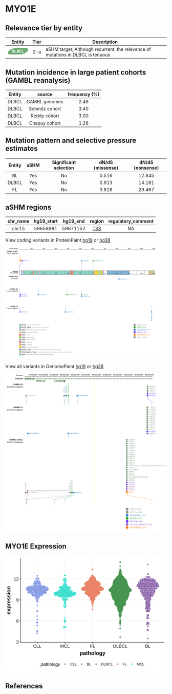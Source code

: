 # MYO1E

## Relevance tier by entity

|Entity|Tier|Description                              |
|:------:|:----:|-----------------------------------------|
|![DLBCL](images/icons/DLBCL_tier2.png) |2-a | aSHM target; Although recurrent, the relevance of mutations in DLBCL is tenuous |

## Mutation incidence in large patient cohorts (GAMBL reanalysis)

|Entity|source               |frequency (%)|
|:------:|:---------------------:|:-------------:|
|DLBCL |GAMBL genomes        |2.49         |
|DLBCL |Schmitz cohort       |3.40         |
|DLBCL |Reddy cohort         |3.00         |
|DLBCL |Chapuy cohort        |1.28         |

## Mutation pattern and selective pressure estimates

|Entity|aSHM|Significant selection|dN/dS (missense)|dN/dS (nonsense)|
|:------:|:----:|:---------------------:|:----------------:|:----------------:|
|BL    |Yes |No                   |0.516           |12.845          |
|DLBCL |Yes |No                   |0.913           |14.181          |
|FL    |Yes |No                   |3.818           |29.467          |

## aSHM regions

|chr_name|hg19_start|hg19_end|region                                                                                    |regulatory_comment|
|:--------:|:----------:|:--------:|:------------------------------------------------------------------------------------------:|:------------------:|
|chr15   |59658991  |59671152|[TSS](https://genome.ucsc.edu/s/rdmorin/GAMBL%20hg19?position=chr15%3A59658991%2D59671152)|NA                |


View coding variants in ProteinPaint [hg19](https://morinlab.github.io/LLMPP/GAMBL/MYO1E_protein.html)  or [hg38](https://morinlab.github.io/LLMPP/GAMBL/MYO1E_protein_hg38.html)

![image](images/proteinpaint/MYO1E_NM_004998.svg)

View all variants in GenomePaint [hg19](https://morinlab.github.io/LLMPP/GAMBL/MYO1E.html)  or [hg38](https://morinlab.github.io/LLMPP/GAMBL/MYO1E_hg38.html)

![image](images/proteinpaint/MYO1E.svg)
## MYO1E Expression
![image](images/gene_expression/MYO1E_by_pathology.svg)
<!-- ORIGIN: Unknown -->
## References
